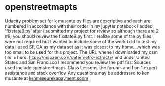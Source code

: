 # openstreetmapts
Udacity problem set for k musante
py files are descriptive and each are numbered in accordance with their order in my jupyter notebook
I added 'fixstate9.py' after i submitted my project for review so although there are 2 #9, you should reivew the fixstate9.py first.
I realize some of the py files were not required but I wanted to include some of the work i did to test my data
I used SF, CA as my data set as it was closest to my home....which was too small to be used for this project.
The URL whene i downloaded my osm file is here:  https://mapzen.com/data/metro-extracts/ and under United States and San Francisco
I recommend you review the pdf first
Sources used include openstreetmaps, Class Lessons, the forums and 1 on 1 expert assistance and stack overflow
Any questions may be addressed to ken musante at kenm@eurekapayment.scom
